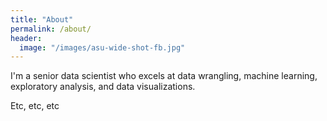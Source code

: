 ```yaml
---
title: "About"
permalink: /about/
header:
  image: "/images/asu-wide-shot-fb.jpg"
---
```


I'm a senior data scientist who excels at data wrangling, machine learning, exploratory analysis, and data visualizations.

Etc, etc, etc
